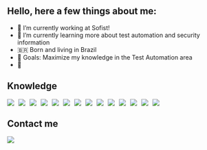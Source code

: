 ## Hello, here a few things about me:

- 🔭 I’m currently working at Sofist! 
- 🌱 I’m currently learning more about test automation and security information
- 🇧🇷 Born and living in Brazil
- 🥅 Goals: Maximize my knowledge in the Test Automation area
- 🎈

## Knowledge
<div style="display: flex; gap: 10px;">
<img src="https://img.shields.io/badge/Java-ED8B00?style=for-the-badge&logo=java&logoColor=white"/>
<img src="https://img.shields.io/badge/-APPIUM-blueviolet?style=for-the-badge"/>
<img src="https://img.shields.io/badge/-REST%20ASSURED-DB7093?style=for-the-badge"/>
<img src="https://img.shields.io/badge/-CODECEPTJS-critical?style=for-the-badge&logo=codeceptjs&logoColor=black"/>
<img src="https://img.shields.io/badge/PostgreSQL-316192?style=for-the-badge&logo=postgresql&logoColor=white"/>
<img src="https://img.shields.io/badge/Node.js-339933?style=for-the-badge&logo=nodedotjs&logoColor=white"/>
<img src="https://img.shields.io/badge/Spring-6DB33F?style=for-the-badge&logo=spring&logoColor=white"/>
<img src="https://img.shields.io/badge/Docker-2CA5E0?style=for-the-badge&logo=docker&logoColor=white"/>
<img src="https://img.shields.io/badge/Git-F05032?style=for-the-badge&logo=git&logoColor=white"/>
<img src="https://img.shields.io/badge/Postman-FF6C37?style=for-the-badge&logo=Postman&logoColor=white"/>
<img src="https://img.shields.io/badge/Junit5-25A162?style=for-the-badge&logo=junit5&logoColor=white"/>
<img src="https://img.shields.io/badge/-KOTLIN-323330?style=for-the-badge&logo=kotlin&logoColor=orange"/>
<img src="https://img.shields.io/badge/-AZURE-0052CC?style=for-the-badge&logo=Azure%20Devops&logoColor=black"/>
<img src="https://img.shields.io/badge/-JENKINS-FFA500?style=for-the-badge&logo=jenkins&logoColor=black"/>
</div>

## Contact me
<a href="https://www.linkedin.com/in/gabriel-mesquita-33104b209/" target="_blank"><img src="https://img.shields.io/badge/LinkedIn-0077B5?style=for-the-badge&logo=linkedin&logoColor=white" /></a>
